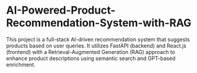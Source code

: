 # AI-Powered-Product-Recommendation-System-with-RAG
This project is a full-stack AI-driven recommendation system that suggests products based on user queries. It utilizes FastAPI (backend) and React.js (frontend) with a Retrieval-Augmented Generation (RAG) approach to enhance product descriptions using semantic search and GPT-based enrichment.
